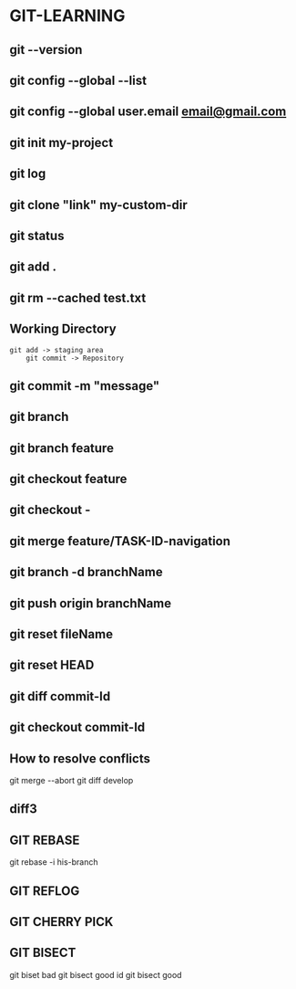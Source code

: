# GIT-LEARNING

## git --version
## git config --global --list
## git config --global user.email email@gmail.com
## git init my-project
## git log
## git clone "link" my-custom-dir
## git status
## git add .
## git rm --cached test.txt
## Working Directory
	git add -> staging area
		git commit -> Repository
## git commit -m "message"
## git branch
## git branch feature
## git checkout feature
## git checkout -
## git merge feature/TASK-ID-navigation
## git branch -d branchName
## git push origin branchName
## git reset fileName
## git reset HEAD
## git diff commit-Id
## git checkout commit-Id
## How to resolve conflicts
git merge --abort
git diff develop
## diff3
## GIT REBASE
git rebase -i his-branch
## GIT REFLOG
## GIT CHERRY PICK
## GIT BISECT
git biset bad
git bisect good id
git bisect good




















